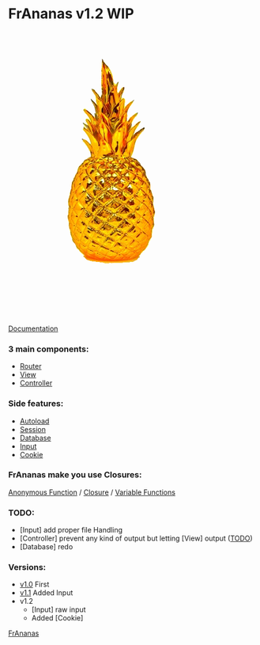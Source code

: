 # FrAnanas v1.2 WIP
![frananas](frananas.png)

[Documentation](https://doc0160.github.io/FrAnanas/)

### 3 main components:
* [Router](/core/router/README.md)
* [View](/core/view/README.md)
* [Controller](/core/controller/README.md)

### Side features:
* [Autoload](/core/autoload/README.md)
* [Session](/core/session/README.md)
* [Database](/core/database/README.md)
* [Input](/core/input/README.md)
* [Cookie](/core/cookie/README.md)

### FrAnanas make you use Closures:
[Anonymous Function](http://php.net/manual/en/functions.anonymous.php)
/
[Closure](http://php.net/manual/en/class.closure.php)
/
[Variable Functions](http://php.net/manual/en/functions.variable-functions.php)

### TODO:
* [Input] add proper file Handling
* [Controller] prevent any kind of output but letting [View] output ([TODO](http://us3.php.net/manual/en/ref.outcontrol.php))
* [Database] redo

### Versions:
* [v1.0](https://github.com/Doc0160/FrAnanas/tree/v1.0) First
* [v1.1](https://github.com/Doc0160/FrAnanas/tree/v1.1) Added Input
* v1.2
    * [Input] raw input
    * Added [Cookie]

[FrAnanas](/README.md)


